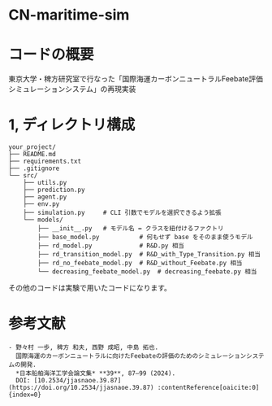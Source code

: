 # CN-maritime-sim

# コードの概要
東京大学・稗方研究室で行なった「国際海運カーボンニュートラルFeebate評価シミュレーションシステム」の再現実装

# 1, ディレクトリ構成
```text
your_project/
├── README.md
├── requirements.txt
├── .gitignore
└── src/
    ├── utils.py
    ├── prediction.py
    ├── agent.py
    ├── env.py
    ├── simulation.py     # CLI 引数でモデルを選択できるよう拡張
    └── models/
        ├── __init__.py   # モデル名 ↔ クラスを紐付けるファクトリ
        ├── base_model.py           # 何もせず base をそのまま使うモデル
        ├── rd_model.py             # R&D.py 相当
        ├── rd_transition_model.py  # R&D_with_Type_Transition.py 相当
        ├── rd_no_feebate_model.py  # R&D_without_Feebate.py 相当
        └── decreasing_feebate_model.py  # decreasing_feebate.py 相当
```
その他のコードは実験で用いたコードになります。

# 参考文献
```text
- 野々村 一歩, 稗方 和夫, 西野 成昭, 中島 拓也.  
  国際海運のカーボンニュートラルに向けたFeebateの評価のためのシミュレーションシステムの開発.  
  *日本船舶海洋工学会論文集* **39**, 87–99 (2024).  
  DOI: [10.2534/jjasnaoe.39.87](https://doi.org/10.2534/jjasnaoe.39.87) :contentReference[oaicite:0]{index=0}
```


